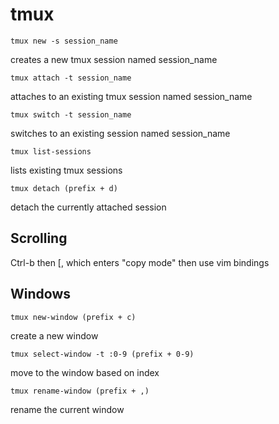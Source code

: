 # tmux

```
tmux new -s session_name
```
creates a new tmux session named session_name

```
tmux attach -t session_name
```
attaches to an existing tmux session named session_name


```
tmux switch -t session_name
```
switches to an existing session named session_name


```
tmux list-sessions
```
lists existing tmux sessions


```
tmux detach (prefix + d)
```
detach the currently attached session


## Scrolling
Ctrl-b then [, which enters "copy mode"
then use vim bindings


## Windows
```
tmux new-window (prefix + c)
```
create a new window


```
tmux select-window -t :0-9 (prefix + 0-9)
```
move to the window based on index


```
tmux rename-window (prefix + ,)
```
rename the current window